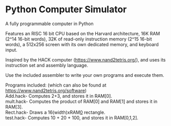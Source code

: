 # Python Computer Simulator
 A fully programmable computer in Python

Features an RISC 16 bit CPU based on the Harvard architecture, 16K RAM (2^14 16-bit words), 32K of read-only 
instruction memory (2^15 16-bit words), a 512x256 screen with its own dedicated memory, and keyboard input.

Inspired by the HACK computer (https://www.nand2tetris.org/), and uses its instruction set and assembly language.

Use the included assembler to write your own programs and execute them.

Programs included: (which can also be found at https://www.nand2tetris.org/software)  
Add.hack- Computes 2+3, and stores it in RAM[0].  
mult.hack- Computes the product of RAM[0] and RAM[1] and stores it in RAM[3].  
Rect.hack- Draws a 16(width)xRAM[0](height) rectangle.  
test.hack- Computes 10 + 20 + 100, and stores it in RAM[0,1,2].


